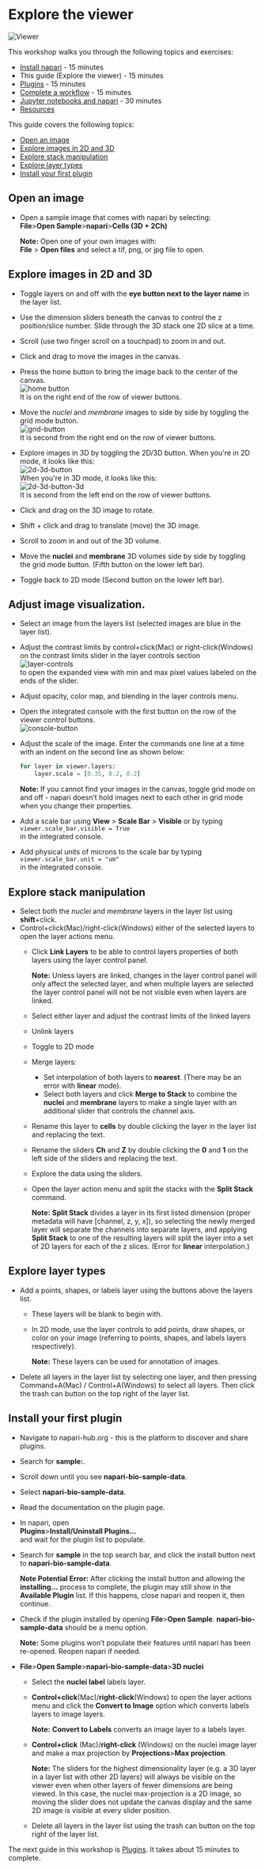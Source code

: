 # Explore the viewer

![Viewer](resources/viewer-with-arrows.png)  

This workshop walks you through the following topics and exercises: 

* [Install napari](intro-to-napari-workshop-guide-1-install-napari.md) - 15 minutes
* This guide (Explore the viewer) - 15 minutes 
* [Plugins](intro-to-napari-workshop-guide-3-plugins.md) - 15 minutes 
* [Complete a workflow](intro-to-napari-workshop-guide-4-complete-a-workflow.md) - 15 minutes 
* [Jupyter notebooks and napari](intro-to-napari-workshop-guide-5-jupyter-notebooks-and-jupyter-lab.md) - 30 minutes
* [Resources](intro-to-napari-workshop-guide-6-resources.md)

This guide covers the following topics:
* [Open an image](#open-an-image)
* [Explore images in 2D and 3D](#explore-images-in-2d-and-3d)  
* [Explore stack manipulation](#explore-stack-manipulation)  
* [Explore layer types](#explore-layer-types)  
* [Install your first plugin](#install-your-first-plugin)

## Open an image
  
* Open a sample image that comes with napari by selecting:  
**File**>**Open Sample**>**napari**>**Cells (3D + 2Ch)**  

   **Note:** Open one of your own images with:  
**File** > **Open files** and select a tif, png, or jpg file to open. 

## Explore images in 2D and 3D  

* Toggle layers on and off with the **eye button next to the layer name** in the layer list.  
* Use the dimension sliders beneath the canvas to  control the z position/slice number. Slide through the 3D stack one 2D slice at a time.  

* Scroll (use two finger scroll on a touchpad) to zoom in and out.  

* Click and drag to move the images in the canvas.  

* Press the home button to bring the image back to the center of the canvas.  
![home button](resources/home-button.png)  
It is on the right end of the row of viewer buttons.  

* Move the _nuclei_ and _membrane_ images to side by side by toggling the grid mode button.  
![grid-button](resources/grid-button.png)  
It is second from the right end on the row of viewer buttons.  

* Explore images in 3D by toggling the 2D/3D button.  When you're in 2D mode, it looks like this:  
![2d-3d-button](resources/2d-3d-button-2d.png)  
When you're in 3D mode, it looks like this:  
![2d-3d-button-3d](resources/2d-3d-button-3d.png)  
It is second from the left end on the row of viewer buttons.
* Click and drag on the 3D image to rotate.
* Shift + click and drag to translate (move) the 3D image.  
* Scroll to zoom in and out of the 3D volume.
* Move the **nuclei** and **membrane** 3D volumes side by side by toggling the grid mode button. (Fifth button on the lower left bar).
* Toggle back to 2D mode (Second button on the lower left bar).  
 
## Adjust image visualization.   
* Select an image from the layers list (selected images are blue in the layer list).  
* Adjust the contrast limits by control+click(Mac) or right-click(Windows) on the contrast limits slider in the layer controls section  
![layer-controls](resources/layer-controls.png)  
 to open the expanded view with min and max pixel values labeled on the ends of the slider.  
* Adjust opacity, color map, and blending  in the layer controls menu.  
* Open the integrated console with the first button on the row of the viewer control buttons.  
![console-button](resources/console-button.png)    
* Adjust the scale of the image. Enter the commands one line at a time with an indent on the second line as shown below: 

    ```Python
    for layer in viewer.layers:  
        layer.scale = [0.35, 0.2, 0.2]
    ```

    **Note:** If you cannot find your images in the canvas, toggle grid mode on and off - napari doesn’t hold images next to each other in grid mode when you change their properties.  

* Add a scale bar using **View** > **Scale Bar** > **Visible** or by typing `viewer.scale_bar.visible = True`  
in the integrated console. 
* Add physical units of microns to the scale bar by typing `viewer.scale_bar.unit = "um"`  
in the integrated console.

## Explore stack manipulation  
* Select both the _nuclei_ and _membrane_ layers in the layer list using **shift**+click.  
* Control+click(Mac)/right-click(Windows) either of the selected layers to open the layer actions menu.  
    * Click **Link Layers** to be able to control layers properties of both layers using the layer control panel.  

      **Note:** Unless layers are linked, changes in the layer control panel will only affect the selected layer, and when multiple layers are selected the layer control panel will not be not visible even when layers are linked.  

    * Select either layer and adjust the contrast limits of the linked layers  
    * Unlink layers  
    * Toggle to 2D mode  
    * Merge layers:	
        * Set interpolation of both layers to **nearest**. (There may be an error with **linear** mode).  
        * Select both layers and click **Merge to Stack** to combine the **nuclei** and **membrane** layers to make a single layer with an additional slider that controls the channel axis.  
    * Rename this layer to **cells** by double clicking the layer in the layer list and replacing the text.  
    * Rename the sliders **Ch** and **Z** by double clicking the **0** and **1** on the left side of the sliders and replacing the text.  
    * Explore the data using the sliders.  
    * Open the layer action menu and split the stacks with the **Split Stack** command.  

         **Note:** **Split Stack** divides a layer in its first listed dimension (proper metadata will have [channel, z, y, x]), so selecting the newly merged layer will separate the channels into separate layers, and applying **Split Stack** to one of the resulting layers will split the layer into a set of 2D layers for each of the z slices. (Error for **linear** interpolation.)
         
## Explore layer types  
* Add a points, shapes, or labels layer using the buttons above the layers list.
    * These layers will be blank to begin with.  
    * In 2D mode, use the layer controls to add points, draw shapes, or color on your image (referring to points, shapes, and labels layers respectively).  

      **Note:** These layers can be used for annotation of images.  
* Delete all layers in the layer list by selecting one layer, and then pressing Command+A(Mac) / Control+A(Windows) to select all layers. Then click the trash can button on the top right of the layer list. 

## Install your first plugin  
* Navigate to napari-hub.org - this is the platform to discover and share plugins.  
* Search for **sample:**.
* Scroll down until you see **napari-bio-sample-data**.  
* Select **napari-bio-sample-data**.  
* Read the documentation on the plugin page.  
* In napari, open  
**Plugins**>**Install/Uninstall Plugins...**   
and wait for the plugin list to populate.  
* Search for **sample** in the top search bar, and click the install button next to **napari-bio-sample-data**.  

    **Note Potential Error:** After clicking the install button and allowing the **installing…** process to complete, the plugin may still show in the **Available Plugin** list. If this happens, close napari and reopen it, then  continue.  

* Check if the plugin installed by opening **File**>**Open Sample**.  **napari-bio-sample-data** should be a menu option.  

    **Note:** Some plugins won’t populate their features until napari has been re-opened.  Reopen napari if needed.  
  
* **File**>**Open Sample**>**napari-bio-sample-data**>**3D nuclei**  
    * Select the **nuclei label** labels layer.
    * **Control+click**(Mac)/**right-click**(Windows) to open the layer actions menu and click the **Convert to Image** option which converts labels layers to image layers.  

       **Note:** **Convert to Labels** converts an image layer to a labels layer. 

    * **Control+click** (Mac)/**right-click** (Windows) on the nuclei image layer and make a max projection by **Projections**>**Max projection**.  

       **Note:** The sliders for the highest dimensionality layer (e.g. a 3D layer in a layer list with other 2D layers) will always be visible on the viewer even when other layers of fewer dimensions are being viewed. In this case, the nuclei max-projection is a 2D image, so moving the slider does not update the canvas display and the same 2D image is visible at every slider position.  
    
    * Delete all layers in the layer list using the trash can button on the top right of the layer list.  

The next guide in this workshop is [Plugins](intro-to-napari-workshop-guide-3-plugins.md). It takes about 15 minutes to complete. 